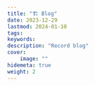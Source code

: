 ```yaml
---
title: "🏗️ Blog"
date: 2023-12-29
lastmod: 2024-01-10
tags:
keywords:
description: "Record blog"
cover:
    image: ""
hidemeta: true
weight: 2
---
```

